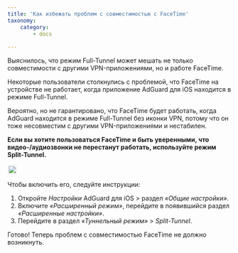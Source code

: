 ```yaml
---
title: 'Как избежать проблем с совместимостью с FaceTime'
taxonomy:
    category:
        - docs
   
---
```


Выяснилось, что режим Full-Tunnel может мешать не только совместимости с другими VPN-приложениями, но и работе FaceTime. 

Некоторые пользователи столкнулись с проблемой, что FaceTime на устройстве не работает, когда приложение AdGuard для iOS находится в режиме Full-Tunnel. 

Вероятно, но не гарантировано, что FaceTime будет работать, когда AdGuard находится в режиме Full-Tunnel без иконки VPN, потому что он тоже несовместим с другими VPN-приложениями и нестабилен. 

**Если вы хотите пользоваться FaceTime и быть уверенными, что видео-/аудиозвонки не перестанут работать, используйте режим Split-Tunnel.**

<img src="https://cdn.adguard.com/public/Adguard/kb/newscreenshots/Ru/iOS/tunnel-mode-ru.PNG?!" style="border: 1px solid #efefef; max-width: 300px; padding: 2px;">

Чтобы включить его, следуйте инструкции:
1. Откройте *Настройки* AdGuard для iOS  > раздел *«Общие настройки»*.
2. Включите *«Расширенный режим»*, перейдите в появившийся раздел *«Расширенные настройки»*.
3. Перейдите в раздел *«Туннельный режим»* > *Split-Tunnel*.

Готово! Теперь проблем с совместимостью FaceTime не должно возникнуть.